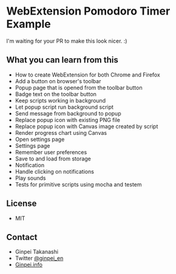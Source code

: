 # WebExtension Pomodoro Timer Example

I'm waiting for your PR to make this look nicer. :)

## What you can learn from this

- How to create WebExtension for both Chrome and Firefox
- Add a button on browser's toolbar
- Popup page that is opened from the toolbar button
- Badge text on the toolbar button
- Keep scripts working in background
- Let popup script run background script
- Send message from background to popup
- Replace popup icon with existing PNG file
- Replace popup icon with Canvas image created by script
- Render progress chart using Canvas
- Open settings page
- Settings page
- Remember user preferences
- Save to and load from storage
- Notification
- Handle clicking on notifications
- Play sounds
- Tests for primitive scripts using mocha and testem

## License

- MIT

## Contact

- Ginpei Takanashi
- Twitter [@ginpei_en](http://twitter.com/ginpei_en)
- [Ginpei.info](https://ginpei.info/#/)
